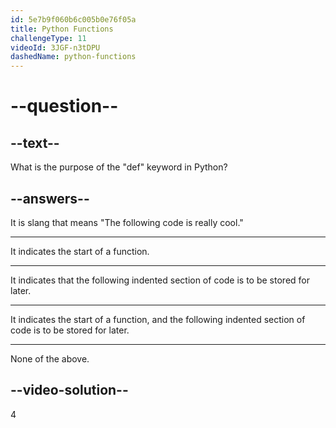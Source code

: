 ```yaml
---
id: 5e7b9f060b6c005b0e76f05a
title: Python Functions
challengeType: 11
videoId: 3JGF-n3tDPU
dashedName: python-functions
---
```


# --question--

## --text--

What is the purpose of the "def" keyword in Python?

## --answers--

It is slang that means "The following code is really cool."

---

It indicates the start of a function.

---

It indicates that the following indented section of code is to be stored for later.

---

It indicates the start of a function, and the following indented section of code is to be stored for later.

---

None of the above.

## --video-solution--

4
